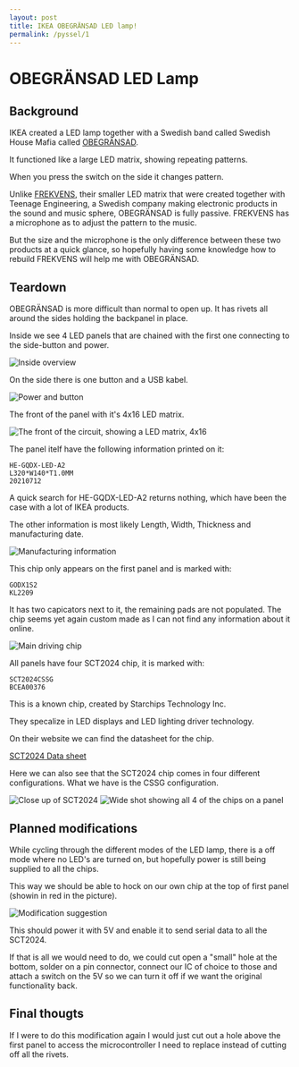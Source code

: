 ```yaml
---
layout: post
title: IKEA OBEGRÄNSAD LED lamp!
permalink: /pyssel/1
---
```


# OBEGRÄNSAD LED Lamp

## Background

IKEA created a LED lamp together with a Swedish band called Swedish House Mafia called [OBEGRÄNSAD](https://www.ikea.com/se/sv/p/obegraensad-led-vaegglampa-svart-00526248/).

It functioned like a large LED matrix, showing repeating patterns.

When you press the switch on the side it changes pattern.

Unlike [FREKVENS](https://www.ikea.com/se/sv/p/frekvens-led-multibelysning-svart-30420354/), their smaller LED matrix that were created together with Teenage Engineering, a Swedish company making electronic products in the sound and music sphere, OBEGRÄNSAD is fully passive. FREKVENS has a microphone as to adjust the pattern to the music.

But the size and the microphone is the only difference between these two products at a quick glance, so hopefully having some knowledge how to rebuild FREKVENS will help me with OBEGRÄNSAD.

## Teardown

OBEGRÄNSAD is more difficult than normal to open up. It has rivets all around the sides holding the backpanel in place.

Inside we see 4 LED panels that are chained with the first one connecting to the side-button and power.

![Inside overview](0.jpg)

On the side there is one button and a USB kabel.

![Power and button](1.jpg)

The front of the panel with it's 4x16 LED matrix.

![The front of the circuit, showing a LED matrix, 4x16](2.jpg)

The panel itelf have the following information printed on it:

```
HE-GQDX-LED-A2
L320*W140*T1.0MM
20210712
```

A quick search for HE-GQDX-LED-A2 returns nothing, which have been the case with a lot of IKEA products.

The other information is most likely Length, Width, Thickness and manufacturing date.

![Manufacturing information](3.jpg)

This chip only appears on the first panel and is marked with:

```
GODX1S2
KL2209
```

It has two capicators next to it, the remaining pads are not populated.
The chip seems yet again custom made as I can not find any information about it online.


![Main driving chip](4.jpg)

All panels have four SCT2024 chip, it is marked with:

```
SCT2024CSSG
BCEA00376
```

This is a known chip, created by Starchips Technology Inc.

They specalize in LED displays and LED lighting driver technology.

On their website we can find the datasheet for the chip.

[SCT2024 Data sheet](http://www.starchips.com.tw/pdf/datasheet/SCT2024V01_03.pdf)

Here we can also see that the SCT2024 chip comes in four different configurations. What we have is the CSSG configuration.


![Close up of SCT2024](5.jpg)
![Wide shot showing all 4 of the chips on a panel](6.jpg)


## Planned modifications

While cycling through the different modes of the LED lamp, there is a off mode where no LED's are turned on, but hopefully power is still being supplied to all the chips.

This way we should be able to hock on our own chip at the top of first panel (showin in red in the picture).

![Modification suggestion](7.jpg)

This should power it with 5V and enable it to send serial data to all the SCT2024.

If that is all we would need to do, we could cut open a "small" hole at the bottom, solder on a pin connector, connect our IC of choice to those and attach a switch on the 5V so we can turn it off if we want the original functionality back.


## Final thougts

If I were to do this modification again I would just cut out a hole above the first panel to access the microcontroller I need to replace instead of cutting off all the rivets.